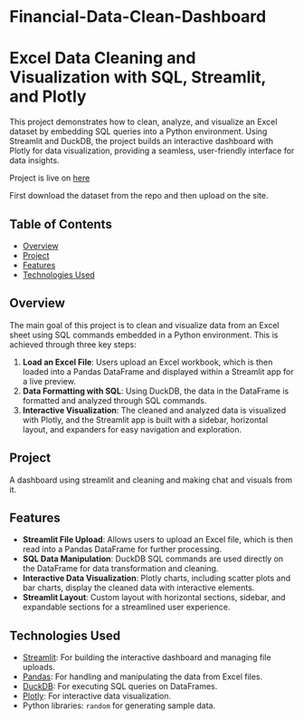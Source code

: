 # Financial-Data-Clean-Dashboard

# Excel Data Cleaning and Visualization with SQL, Streamlit, and Plotly

This project demonstrates how to clean, analyze, and visualize an Excel dataset by embedding SQL queries into a Python environment. Using Streamlit and DuckDB, the project builds an interactive dashboard with Plotly for data visualization, providing a seamless, user-friendly interface for data insights.

Project is live on [here](https://finacial-dashboard.streamlit.app/)

First download the dataset from the repo and then upload on the site.

## Table of Contents

- [Overview](#overview)
- [Project](#project)
- [Features](#features)
- [Technologies Used](#technologies-used)

## Overview

The main goal of this project is to clean and visualize data from an Excel sheet using SQL commands embedded in a Python environment. This is achieved through three key steps:

1. **Load an Excel File**: Users upload an Excel workbook, which is then loaded into a Pandas DataFrame and displayed within a Streamlit app for a live preview.
2. **Data Formatting with SQL**: Using DuckDB, the data in the DataFrame is formatted and analyzed through SQL commands.
3. **Interactive Visualization**: The cleaned and analyzed data is visualized with Plotly, and the Streamlit app is built with a sidebar, horizontal layout, and expanders for easy navigation and exploration.

## Project

A dashboard using streamlit and cleaning and making chat and visuals from it.

## Features

- **Streamlit File Upload**: Allows users to upload an Excel file, which is then read into a Pandas DataFrame for further processing.
- **SQL Data Manipulation**: DuckDB SQL commands are used directly on the DataFrame for data transformation and cleaning.
- **Interactive Data Visualization**: Plotly charts, including scatter plots and bar charts, display the cleaned data with interactive elements.
- **Streamlit Layout**: Custom layout with horizontal sections, sidebar, and expandable sections for a streamlined user experience.

## Technologies Used

- [Streamlit](https://streamlit.io/): For building the interactive dashboard and managing file uploads.
- [Pandas](https://pandas.pydata.org/): For handling and manipulating the data from Excel files.
- [DuckDB](https://duckdb.org/): For executing SQL queries on DataFrames.
- [Plotly](https://plotly.com/python/): For interactive data visualization.
- Python libraries: `random` for generating sample data.
